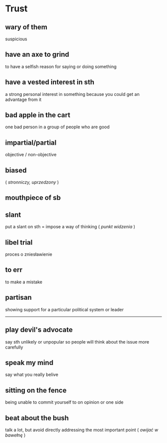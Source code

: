 # Trust

## wary of them
suspicious

## have an axe to grind
to have a selfish reason for saying or doing something

## have a vested interest in sth
a strong personal interest in something because you could get an advantage from it

## bad apple in the cart
one bad person in a group of people who are good

## impartial/partial
objective / non-objective

## biased
( _stronniczy, uprzedzony_ )

## mouthpiece of sb

## slant
 put a slant on sth = impose a way of thinking
( _punkt widzenia_ )

## libel trial
proces o zniesławienie

## to err
to make a mistake

## partisan
showing support for a particular political system or leader

---

## play devil's advocate
say sth unlikely or unpopular so people will think about the issue more
carefully

## speak my mind
say what you really belive

## sitting on the fence
being unable to commit yourself to on opinion or one side

## beat about the bush 
talk a lot, but avoid directly addressing the most important point ( _owijać w bawełnę_ )

